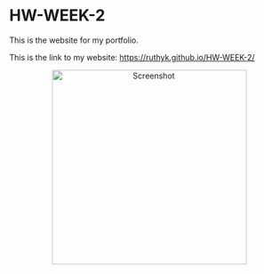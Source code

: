 # HW-WEEK-2

This is the website for my portfolio. 

This is the link to my website: https://ruthyk.github.io/HW-WEEK-2/

<p align="center">
  <img src="screenshot.png" width="350" title="Screenshot">
</p>
